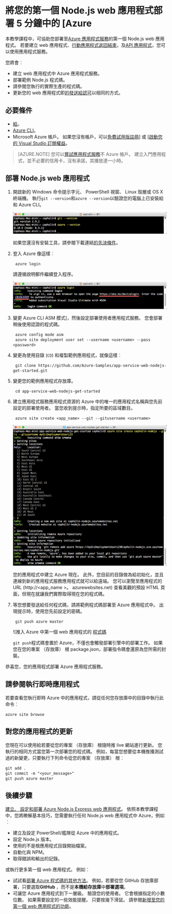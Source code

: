 <properties 
    pageTitle="將您的 Node.js web 應用程式部署 5 分鐘中的 [Azure |Microsoft Azure" 
    description="瞭解如何輕鬆部署範例應用程式，在應用程式服務中執行此 web 應用程式。 啟動 [快速執行真正的開發，並立即查看結果。" 
    services="app-service\web"
    documentationCenter=""
    authors="cephalin"
    manager="wpickett"
    editor=""
/>

<tags
    ms.service="app-service-web"
    ms.workload="web"
    ms.tgt_pltfrm="na"
    ms.devlang="na"
    ms.topic="hero-article"
    ms.date="10/13/2016" 
    ms.author="cephalin"
/>
    
# <a name="deploy-your-first-nodejs-web-app-to-azure-in-five-minutes"></a>將您的第一個 Node.js web 應用程式部署 5 分鐘中的 [Azure

本教學課程中，可協助您部署至[Azure 應用程式服務](../app-service/app-service-value-prop-what-is.md)的第一個 Node.js web 應用程式。
若要建立 web 應用程式、[行動應用程式返回結束](/documentation/learning-paths/appservice-mobileapps/)，及[API 應用程式](../app-service-api/app-service-api-apps-why-best-platform.md)，您可以使用應用程式服務。

您將會︰ 

- 建立 web 應用程式中 Azure 應用程式服務。
- 部署範例 Node.js 程式碼。
- 請參閱您執行的實際生產的程式碼。
- 更新您的 web 應用程式即[的發送給認可](https://git-scm.com/docs/git-push)以相同的方式。

## <a name="prerequisites"></a>必要條件

- [給](http://www.git-scm.com/downloads)。
- [Azure CLI](../xplat-cli-install.md)。
- Microsoft Azure 帳戶。 如果您沒有帳戶，可以[免費試用版註冊](/pricing/free-trial/?WT.mc_id=A261C142F)] 或 [[啟動您的 Visual Studio 訂閱權益](/pricing/member-offers/msdn-benefits-details/?WT.mc_id=A261C142F)。

>[AZURE.NOTE] 您可以[嘗試應用程式服務](http://go.microsoft.com/fwlink/?LinkId=523751)不 Azure 帳戶。 建立入門應用程式，並不必要的信用卡，沒有承諾，其播放達一小時。

## <a name="deploy-a-nodejs-web-app"></a>部署 Node.js web 應用程式

1. 開啟新的 Windows 命令提示字元、 PowerShell 視窗、 Linux 殼層或 OS X 終端機。 執行`git --version`和`azure --version`以驗證您的電腦上已安裝給和 Azure CLI。

    ![Azure 中測試安裝的第一個 web app CLI 工具](./media/app-service-web-get-started/1-test-tools.png)

    如果您還沒有安裝工具，請參閱下載連結[的先決條件](#Prerequisites)。

3. 登入 Azure 像這樣︰

        azure login

    請遵循說明郵件繼續登入程序。

    ![若要建立第一個 web 應用程式的 Azure 登入](./media/app-service-web-get-started/3-azure-login.png)

4. 變更 Azure CLI ASM 模式]，然後設定部署使用者應用程式服務。 您會部署稍後使用認證的程式碼。

        azure config mode asm
        azure site deployment user set --username <username> --pass <password>

1. 變更為使用目錄 (`CD`) 和複製範例應用程式，就像這樣︰

        git clone https://github.com/Azure-Samples/app-service-web-nodejs-get-started.git

2. 變更您的範例應用程式存放庫。

        cd app-service-web-nodejs-get-started

4. 建立應用程式服務應用程式資源的 Azure 中的唯一的應用程式名稱與您先前設定的部署使用者。 當您收到提示時，指定所要的區域數目。

        azure site create <app_name> --git --gitusername <username>

    ![Azure 中建立您的第一個 web 應用程式的 Azure 資源](./media/app-service-web-get-started-languages/node-site-create.png)

    您的應用程式中建立 Azure 現在。 此外，您目前的目錄做為給初始化，並且連線到新的應用程式服務應用程式就可以給遠端。
    您可以瀏覽至應用程式的 URL (http://&lt;app_name >。 azurewebsites.net) 查看美觀的預設 HTML 頁面，但現在就讓我們實際取得現在您的程式碼。

4. 等您想要發送給任何程式碼，請將範例程式碼部署至 Azure 應用程式中。 出現提示時，使用您先前設定的密碼。

        git push azure master

    ![推入 Azure 中第一個 web 應用程式的 [程式碼](./media/app-service-web-get-started-languages/node-git-push.png)

    `git push`程式碼會置於 Azure，不僅也會觸發部署引擎中的部署工作。 
    如果您在您的專案 （存放庫） 根 package.json，部署指令碼會還原為您所需的封裝。 

恭喜您，您的應用程式部署 Azure 應用程式服務。

## <a name="see-your-app-running-live"></a>請參閱執行即時應用程式

若要查看您執行即時 Azure 中的應用程式，請從任何您存放庫中的目錄中執行此命令︰

    azure site browse

## <a name="make-updates-to-your-app"></a>對您的應用程式的更新

您現在可以使用給若要從您的專案 （存放庫） 根隨時推 live 網站進行更新。 您執行的相同方式當您第一次部署您的程式碼。 例如，每當您想要從本機推播測試過的新變更，只要執行下列命令從您的專案 （存放庫） 根︰

    git add .
    git commit -m "<your_message>"
    git push azure master

## <a name="next-steps"></a>後續步驟

[建立、 設定和部署 Azure Node.js Express web 應用程式](app-service-web-nodejs-get-started.md)。 依照本教學課程中，您將瞭解基本技巧，您需要執行任何 Node.js web 應用程式中 Azure，例如︰

- 建立及設定 PowerShell/艦隊從 Azure 中的應用程式。
- 設定 Node.js 版本。
- 使用的不是根應用程式目錄開始檔案。
- 自動化與 NPM。
- 取得錯誤和輸出的記錄。

或執行更多第一個 web 應用程式。 例如︰

- 試試看[部署 Azure 程式碼的其他方法](../app-service-web/web-sites-deploy.md)。 例如，若要從您 GitHub 存放庫部署，只要選取**GitHub** ，而不是**本機給存放庫**中**部署選項**。
- 可讓您 Azure 應用程式到下一層級。 驗證您的使用者。 它會根據指定的小數位數。 如果需要設定的一些效能提醒。 只要按幾下滑鼠。 請參閱[新增至您的第一個 web 應用程式的功能](app-service-web-get-started-2.md)。

